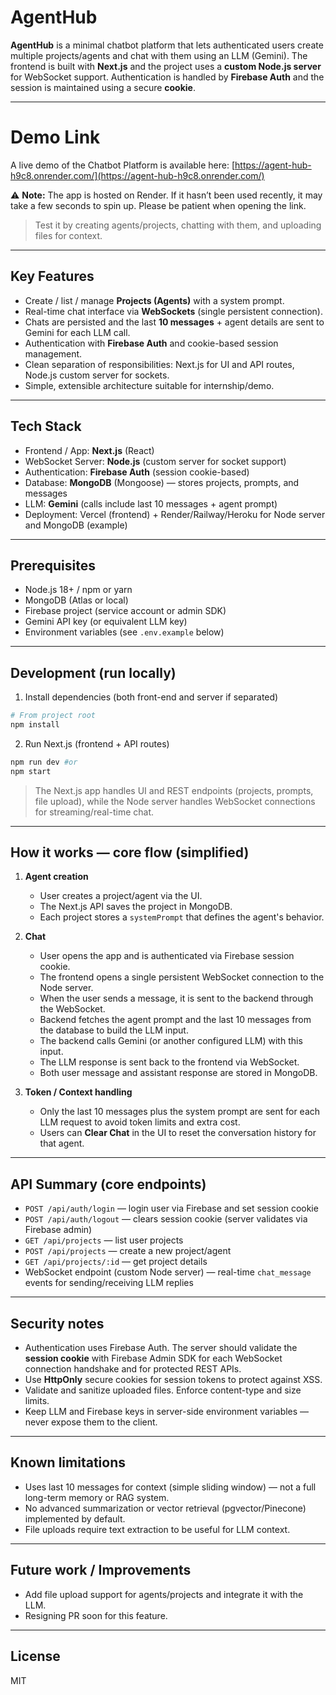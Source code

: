 # AgentHub

**AgentHub** is a minimal chatbot platform that lets authenticated users create multiple projects/agents and chat with them using an LLM (Gemini). The frontend is built with **Next.js** and the project uses a **custom Node.js server** for WebSocket support. Authentication is handled by **Firebase Auth** and the session is maintained using a secure **cookie**.

---

# Demo Link

A live demo of the Chatbot Platform is available here: [https://agent-hub-h9c8.onrender.com/](https://agent-hub-h9c8.onrender.com/)

⚠️ **Note:** The app is hosted on Render. If it hasn’t been used recently, it may take a few seconds to spin up. Please be patient when opening the link.

> Test it by creating agents/projects, chatting with them, and uploading files for context.

---

## Key Features

- Create / list / manage **Projects (Agents)** with a system prompt.
- Real-time chat interface via **WebSockets** (single persistent connection).
- Chats are persisted and the last **10 messages** + agent details are sent to Gemini for each LLM call.
- Authentication with **Firebase Auth** and cookie-based session management.
- Clean separation of responsibilities: Next.js for UI and API routes, Node.js custom server for sockets.
- Simple, extensible architecture suitable for internship/demo.

---

## Tech Stack

- Frontend / App: **Next.js** (React)
- WebSocket Server: **Node.js** (custom server for socket support)
- Authentication: **Firebase Auth** (session cookie-based)
- Database: **MongoDB** (Mongoose) — stores projects, prompts, and messages
- LLM: **Gemini** (calls include last 10 messages + agent prompt)
- Deployment: Vercel (frontend) + Render/Railway/Heroku for Node server and MongoDB (example)

---

## Prerequisites

- Node.js 18+ / npm or yarn
- MongoDB (Atlas or local)
- Firebase project (service account or admin SDK)
- Gemini API key (or equivalent LLM key)
- Environment variables (see `.env.example` below)

---

## Development (run locally)

1. Install dependencies (both front-end and server if separated)

```bash
# From project root
npm install
```

2. Run Next.js (frontend + API routes)

```bash
npm run dev #or
npm start
```

> The Next.js app handles UI and REST endpoints (projects, prompts, file upload), while the Node server handles WebSocket connections for streaming/real-time chat.

---

## How it works — core flow (simplified)

1. **Agent creation**

   - User creates a project/agent via the UI.
   - The Next.js API saves the project in MongoDB.
   - Each project stores a `systemPrompt` that defines the agent's behavior.

2. **Chat**

   - User opens the app and is authenticated via Firebase session cookie.
   - The frontend opens a single persistent WebSocket connection to the Node server.
   - When the user sends a message, it is sent to the backend through the WebSocket.
   - Backend fetches the agent prompt and the last 10 messages from the database to build the LLM input.
   - The backend calls Gemini (or another configured LLM) with this input.
   - The LLM response is sent back to the frontend via WebSocket.
   - Both user message and assistant response are stored in MongoDB.

3. **Token / Context handling**
   - Only the last 10 messages plus the system prompt are sent for each LLM request to avoid token limits and extra cost.
   - Users can **Clear Chat** in the UI to reset the conversation history for that agent.

---

## API Summary (core endpoints)

- `POST /api/auth/login` — login user via Firebase and set session cookie
- `POST /api/auth/logout` — clears session cookie (server validates via Firebase admin)
- `GET /api/projects` — list user projects
- `POST /api/projects` — create a new project/agent
- `GET /api/projects/:id` — get project details
- WebSocket endpoint (custom Node server) — real-time `chat_message` events for sending/receiving LLM replies

---

## Security notes

- Authentication uses Firebase Auth. The server should validate the **session cookie** with Firebase Admin SDK for each WebSocket connection handshake and for protected REST APIs.
- Use **HttpOnly** secure cookies for session tokens to protect against XSS.
- Validate and sanitize uploaded files. Enforce content-type and size limits.
- Keep LLM and Firebase keys in server-side environment variables — never expose them to the client.

---

## Known limitations

- Uses last 10 messages for context (simple sliding window) — not a full long-term memory or RAG system.
- No advanced summarization or vector retrieval (pgvector/Pinecone) implemented by default.
- File uploads require text extraction to be useful for LLM context.

---

## Future work / Improvements

- Add file upload support for agents/projects and integrate it with the LLM.
- Resigning PR soon for this feature.

---

## License

MIT
